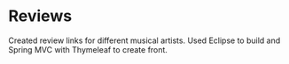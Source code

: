 # Reviews

Created review links for different musical artists.  Used Eclipse to build and Spring MVC with Thymeleaf to create front.
